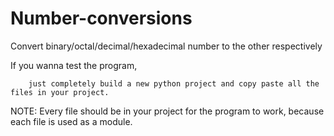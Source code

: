 # Number-conversions
Convert binary/octal/decimal/hexadecimal number to the other respectively


If you wanna test the program,

        just completely build a new python project and copy paste all the files in your project.
        
NOTE: Every file should be in your project for the program to work, because each file is used as a module.
